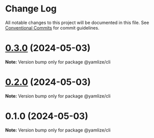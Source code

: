 # Change Log

All notable changes to this project will be documented in this file.
See [Conventional Commits](https://conventionalcommits.org) for commit guidelines.

# [0.3.0](https://github.com/cosmology-tech/yamlize/compare/@yamlize/cli@0.2.0...@yamlize/cli@0.3.0) (2024-05-03)

**Note:** Version bump only for package @yamlize/cli





# [0.2.0](https://github.com/cosmology-tech/yamlize/compare/@yamlize/cli@0.1.0...@yamlize/cli@0.2.0) (2024-05-03)

**Note:** Version bump only for package @yamlize/cli





# 0.1.0 (2024-05-03)

**Note:** Version bump only for package @yamlize/cli

